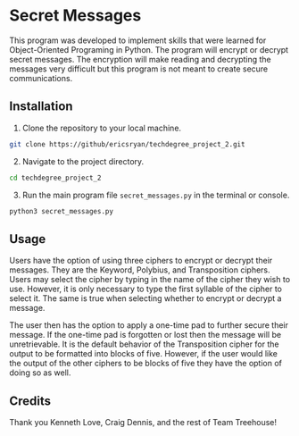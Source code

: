 # Secret Messages

This program was developed to implement skills that were learned for Object-Oriented Programing in Python. The program will encrypt or decrypt secret messages. The encryption will make reading and decrypting the messages very difficult but this program is not meant to create secure communications.

## Installation

1. Clone the repository to your local machine.
```bash
git clone https://github/ericsryan/techdegree_project_2.git
```

2. Navigate to the project directory.
```bash
cd techdegree_project_2
```

3. Run the main program file `secret_messages.py` in the terminal or console.
```bash
python3 secret_messages.py
```

## Usage

Users have the option of using three ciphers to encrypt or decrypt their messages. They are the Keyword, Polybius, and Transposition ciphers. Users may select the cipher by typing in the name of the cipher they wish to use. However, it is only necessary to type the first syllable of the cipher to select it. The same is true when selecting whether to encrypt or decrypt a message.

The user then has the option to apply a one-time pad to further secure their message. If the one-time pad is forgotten or lost then the message will be unretrievable. It is the default behavior of the Transposition cipher for the output to be formatted into blocks of five. However, if the user would like the output of the other ciphers to be blocks of five they have the option of doing so as well.

## Credits

Thank you Kenneth Love, Craig Dennis, and the rest of Team Treehouse!